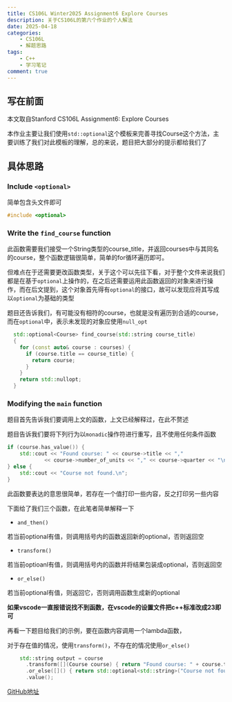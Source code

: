 ```yaml
---
title: CS106L Winter2025 Assignment6 Explore Courses
description: 关于CS106L的第六个作业的个人解法
date: 2025-04-18
categories:
    - CS106L
    - 解题思路
tags:
    - C++
    - 学习笔记
comment: true
---
```


## 写在前面
本文取自Stanford CS106L Assignment6: Explore Courses

本作业主要让我们使用`std::optional`这个模板来完善寻找Course这个方法，主要训练了我们对此模板的理解，总的来说，题目把大部分的提示都给我们了

## 具体思路

### Include `<optional>`

简单包含头文件即可

```cpp
#include <optional>
```

### Write the `find_course` function

此函数需要我们接受一个String类型的course_title，并返回courses中与其同名的course，整个函数逻辑很简单，简单的for循环遍历即可。

但难点在于还需要更改函数类型，关于这个可以先往下看，对于整个文件来说我们都是在基于`optional`上操作的，在之后还需要运用此函数返回的对象来进行操作，而在后文提到，这个对象首先得有`optional`的接口，故可以发现应将其写成以`optional`为基础的类型

题目还告诉我们，有可能没有相符的course，也就是没有遍历到合适的course，而在`optional`中，表示未发现的对象应使用`null_opt`

```cpp
  std::optional<Course> find_course(std::string course_title)
  {
    for (const auto& course : courses) {
      if (course.title == course_title) {
        return course;
      }
    }
    return std::nullopt;
  }
```

### Modifying the `main` function

题目首先告诉我们要调用上文的函数，上文已经解释过，在此不赘述

题目告诉我们要将下列行为以`monadic`操作符进行重写，且不使用任何条件函数

```cpp
if (course.has_value()) {
    std::cout << "Found course: " << course->title << ","
            << course->number_of_units << "," << course->quarter << "\n";
} else {
    std::cout << "Course not found.\n";
}
```

此函数要表达的意思很简单，若存在一个值打印一些内容，反之打印另一些内容

下面给了我们三个函数，在此笔者简单解释一下

- `and_then()`

若当前optional有值，则调用括号内的函数返回新的optional，否则返回空

- `transform()`

若当前optioanl有值，则调用括号内的函数并将结果包装成optional，否则返回空

- `or_else()`

若当前optional有值，则返回它，否则调用函数生成新的optional

**如果vscode一直报错说找不到函数，在vscode的设置文件把c++标准改成23即可**

再看一下题目给我们的示例，要在函数内容调用一个lambda函数，

对于存在值的情况，使用`transform()`，不存在的情况使用`or_else()`

```cpp
    std::string output = course
      .transform([](Course course) { return "Found course: " + course.title + "," + course.number_of_units + "," + course.quarter + "\n";})
      .or_else([]() { return std::optional<std::string>("Course not found.\n");})
      .value();
```

[GitHub地址](https://github.com/YuTaki23/CS106L-Winter-2025/tree/main/assign6)

